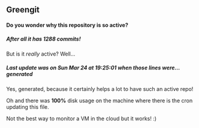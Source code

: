 ## Greengit

#### Do you wonder why this repository is so active?

##### After all it has 1288 commits!

But is it *really* active? Well...

##### Last update was on Sun Mar 24 at 19:25:01 when those lines were... generated

Yes, generated, because it certainly helps a lot to have such an active repo!

Oh and there was **100%** disk usage on the machine
where there is the cron updating this file.

Not the best way to monitor a VM in the cloud but it works! :)
